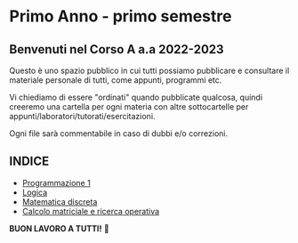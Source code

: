 # Primo Anno - primo semestre
## Benvenuti nel Corso A a.a 2022-2023

Questo è uno spazio pubblico in cui tutti possiamo pubblicare e consultare il materiale personale di tutti, come appunti, programmi etc.

Vi chiediamo di essere "ordinati" quando pubblicate qualcosa, quindi creeremo una cartella per ogni materia con altre sottocartelle per appunti/laboratori/tutorati/esercitazioni.

Ogni file sarà commentabile in caso di dubbi e/o correzioni.

## INDICE
- [Programmazione 1](https://github.com/LuisBarrios03/Corso-A-2022-2023.git)
- [Logica](https://github.com/LuisBarrios03/Corso-A-2022-2023/tree/main/Logica)
- [Matematica discreta](https://github.com/LuisBarrios03/Corso-A-2022-2023/tree/main/Matematica%20Discreta)
- [Calcolo matriciale e ricerca operativa](https://github.com/LuisBarrios03/Corso-A-2022-2023/tree/main/CalcoloMatriciale_RicercaOperativa)

**BUON LAVORO A TUTTI!** :sparkling_heart:
